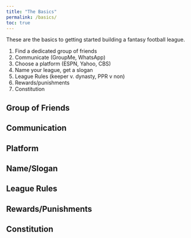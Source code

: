 ```yaml
---
title: "The Basics"
permalink: /basics/
toc: true
---
```


These are the basics to getting started building a fantasy football league.

1. Find a dedicated group of friends
2. Communicate (GroupMe, WhatsApp)
3. Choose a platform (ESPN, Yahoo, CBS)
4. Name your league, get a slogan
5. League Rules (keeper v. dynasty, PPR v non)
6. Rewards/punishments
7. Constitution

## Group of Friends

## Communication

## Platform

## Name/Slogan

## League Rules

## Rewards/Punishments

## Constitution
